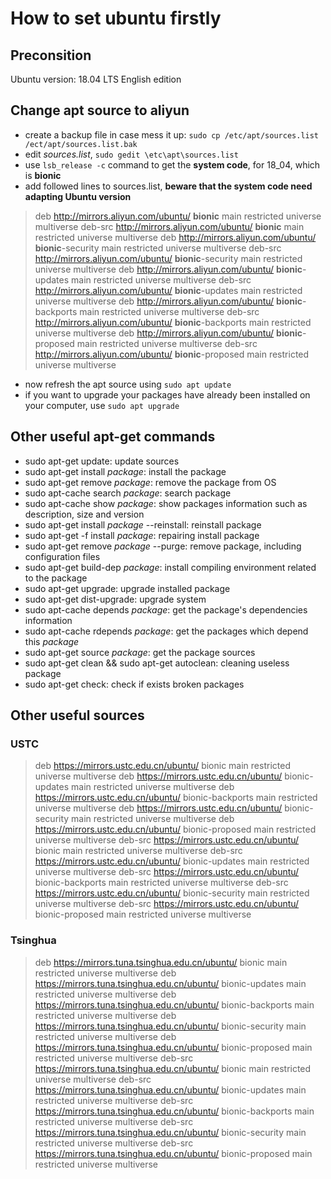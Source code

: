 # How to set ubuntu firstly

## Preconsition

Ubuntu version: 18.04 LTS English edition

## Change apt source to aliyun

* create a backup file in case mess it up: `sudo cp /etc/apt/sources.list /ect/apt/sources.list.bak`
* edit _sources.list_, `sudo gedit \etc\apt\sources.list`
* use `lsb_release -c` command to get the **system code**, for 18_04, which is **bionic**
* add followed lines to sources.list, **beware that the system code need adapting Ubuntu version**

> deb http://mirrors.aliyun.com/ubuntu/ **bionic** main restricted universe multiverse
> deb-src http://mirrors.aliyun.com/ubuntu/ **bionic** main restricted universe multiverse
> deb http://mirrors.aliyun.com/ubuntu/ **bionic**-security main restricted universe multiverse
> deb-src http://mirrors.aliyun.com/ubuntu/ **bionic**-security main restricted universe multiverse
> deb http://mirrors.aliyun.com/ubuntu/ **bionic**-updates main restricted universe multiverse
> deb-src http://mirrors.aliyun.com/ubuntu/ **bionic**-updates main restricted universe multiverse
> deb http://mirrors.aliyun.com/ubuntu/ **bionic**-backports main restricted universe multiverse
> deb-src http://mirrors.aliyun.com/ubuntu/ **bionic**-backports main restricted universe multiverse
> deb http://mirrors.aliyun.com/ubuntu/ **bionic**-proposed main restricted universe multiverse
> deb-src http://mirrors.aliyun.com/ubuntu/ **bionic**-proposed main restricted universe multiverse
> 
* now refresh the apt source using `sudo apt update `
* if you want to upgrade your packages have already been installed on your computer, use `sudo apt upgrade`

## Other useful apt-get commands

* sudo apt-get update: update sources
* sudo apt-get install _package_: install the package
* sudo apt-get remove _package_: remove the package from OS
* sudo apt-cache search _package_: search package
* sudo apt-cache show _package_: show packages information such as description, size and version
* sudo apt-get install _package_ --reinstall: reinstall package
* sudo apt-get -f install _package_: repairing install package 
* sudo apt-get remove _package_ --purge: remove package, including configuration files
* sudo apt-get build-dep _package_: install compiling environment related to the package
* sudo apt-get upgrade: upgrade installed package
* sudo apt-get dist-upgrade: upgrade system
* sudo apt-cache depends _package_: get the package's dependencies information
* sudo apt-cache rdepends _package_: get the packages which depend this _package_ 
* sudo apt-get source _package_: get the package sources
* sudo apt-get clean && sudo apt-get autoclean: cleaning useless package
* sudo apt-get check: check if exists broken packages

## Other useful sources

### USTC

> deb https://mirrors.ustc.edu.cn/ubuntu/ bionic main restricted universe multiverse
> deb https://mirrors.ustc.edu.cn/ubuntu/ bionic-updates main restricted universe multiverse
> deb https://mirrors.ustc.edu.cn/ubuntu/ bionic-backports main restricted universe multiverse
> deb https://mirrors.ustc.edu.cn/ubuntu/ bionic-security main restricted universe multiverse
> deb https://mirrors.ustc.edu.cn/ubuntu/ bionic-proposed main restricted universe multiverse
> deb-src https://mirrors.ustc.edu.cn/ubuntu/ bionic main restricted universe multiverse
> deb-src https://mirrors.ustc.edu.cn/ubuntu/ bionic-updates main restricted universe multiverse
> deb-src https://mirrors.ustc.edu.cn/ubuntu/ bionic-backports main restricted universe multiverse
> deb-src https://mirrors.ustc.edu.cn/ubuntu/ bionic-security main restricted universe multiverse
> deb-src https://mirrors.ustc.edu.cn/ubuntu/ bionic-proposed main restricted universe multiverse

### Tsinghua

> deb https://mirrors.tuna.tsinghua.edu.cn/ubuntu/ bionic main restricted universe multiverse
> deb https://mirrors.tuna.tsinghua.edu.cn/ubuntu/ bionic-updates main restricted universe multiverse
> deb https://mirrors.tuna.tsinghua.edu.cn/ubuntu/ bionic-backports main restricted universe multiverse
> deb https://mirrors.tuna.tsinghua.edu.cn/ubuntu/ bionic-security main restricted universe multiverse
> deb https://mirrors.tuna.tsinghua.edu.cn/ubuntu/ bionic-proposed main restricted universe multiverse
> deb-src https://mirrors.tuna.tsinghua.edu.cn/ubuntu/ bionic main restricted universe multiverse
> deb-src https://mirrors.tuna.tsinghua.edu.cn/ubuntu/ bionic-updates main restricted universe multiverse
> deb-src https://mirrors.tuna.tsinghua.edu.cn/ubuntu/ bionic-backports main restricted universe multiverse
> deb-src https://mirrors.tuna.tsinghua.edu.cn/ubuntu/ bionic-security main restricted universe multiverse
> deb-src https://mirrors.tuna.tsinghua.edu.cn/ubuntu/ bionic-proposed main restricted universe multiverse
